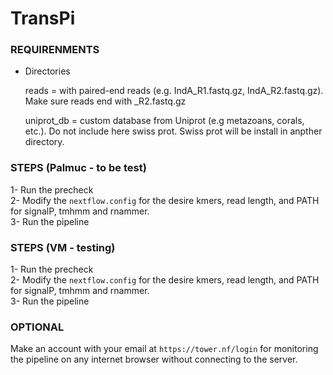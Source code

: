 # TransPi

### REQUIRENMENTS   
- Directories

  reads = with paired-end reads (e.g. IndA_R1.fastq.gz, IndA_R2.fastq.gz).  
          Make sure reads end with _R2.fastq.gz  
          
  uniprot_db = custom database from Uniprot (e.g metazoans, corals, etc.). Do not include here swiss prot. Swiss prot will be         install in anpther directory.


### STEPS (Palmuc - to be test)  
1- Run the precheck  
2- Modify the `nextflow.config` for the desire kmers, read length, and PATH for signalP, tmhmm and rnammer.   
3- Run the pipeline


### STEPS (VM - testing)  
1- Run the precheck  
2- Modify the `nextflow.config` for the desire kmers, read length, and PATH for signalP, tmhmm and rnammer.   
3- Run the pipeline


### OPTIONAL  
Make an account with your email at `https://tower.nf/login` for monitoring the pipeline on any internet browser without connecting to the server.  
